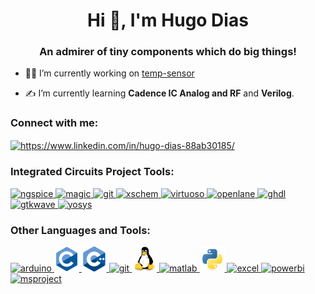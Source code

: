 <h1 align="center">Hi 👋, I'm Hugo Dias</h1>
<h3 align="center">An admirer of tiny components which do big things!</h3>

- 👨‍💻 I’m currently working on [temp-sensor](https://github.com/hugodiasg/temp-sensor)

- ✍️ I’m currently learning **Cadence IC Analog and RF** and **Verilog**.

<h3 align="left">Connect with me:</h3>
<p align="left">
<a href="https://linkedin.com/in/https://www.linkedin.com/in/hugo-dias-88ab30185/" target="blank"><img align="center" src="https://raw.githubusercontent.com/rahuldkjain/github-profile-readme-generator/master/src/images/icons/Social/linked-in-alt.svg" alt="https://www.linkedin.com/in/hugo-dias-88ab30185/" height="30" width="40" /></a>
</p>

<h3 align="left">Integrated Circuits Project Tools:</h3>
<p align="left"> <a href="https://ngspice.sourceforge.io/#" target="_blank" rel="noreferrer">
  <img src="https://user-images.githubusercontent.com/80465879/228425804-78b140ad-ecb9-45f8-8047-0ebd9e4cba45.png" alt="ngspice" width="40" height="40"/> </a> <a href="http://opencircuitdesign.com/magic/" target="_blank" rel="noreferrer">
  <img src="https://user-images.githubusercontent.com/80465879/228425665-ed950f17-6b5c-4e59-8fcd-aec144912a79.png" alt="magic" width="40" height="40"/> </a> <a href="http://opencircuitdesign.com/netgen/" target="netgen" rel="noreferrer"> <img src="https://user-images.githubusercontent.com/80465879/214831002-84d2d921-0013-4a53-b3e8-ac64475d1344.png" alt="git" width="40" height="40"/> </a>  <a href="https://xschem.sourceforge.io/stefan/index.html" target="_blank" rel="noreferrer"> <img src="https://user-images.githubusercontent.com/80465879/214832513-8eb0c734-006c-4151-a18b-66d9f89d95b9.png" alt="xschem" width="40" height="40"/> </a> <a href="https://www.cadence.com/en_US/home/tools/custom-ic-analog-rf-design/layout-design/virtuoso-layout-suite.html" target="_blank" rel="noreferrer"> <img src="https://user-images.githubusercontent.com/80465879/214833988-c610fa7b-f183-428f-97f3-bec8ab78c388.png" alt="virtuoso" width="40" height="40"/> </a><a href="https://github.com/The-OpenROAD-Project/OpenLane" target="_blank" rel="noreferrer"> <img src="https://avatars.githubusercontent.com/u/42419825?s=48&v=4" alt="openlane" width="40" height="40"/> </a><a href="https://github.com/ghdl/ghdl" target="_blank" rel="noreferrer"> <img src="https://avatars.githubusercontent.com/u/34667246?s=200&v=4" alt="ghdl" width="40" height="40"/> </a><a href="https://gtkwave.sourceforge.net/" target="_blank" rel="noreferrer"> <img src="https://upload.wikimedia.org/wikipedia/commons/6/68/Gtkwave_256x256x32.png" alt="gtkwave" width="40" height="40"/> </a></a><a href="https://github.com/YosysHQ/yosys" target="_blank" rel="noreferrer"> <img src="https://user-images.githubusercontent.com/80465879/228424541-793b151c-dbfc-4d25-8efd-c8b4cc986735.png" alt="yosys" width="40" height="40"/> </a> </p>
<!--<a href="http://rfic.eecs.berkeley.edu/~niknejad/asitic.html" target="_blank" rel="noreferrer"> <img src="http://rfic.eecs.berkeley.edu/~niknejad/art/sp-trans.png" alt="asitic" width="40" height="40"/> </a>--!>

<h3 align="left">Other Languages and Tools:</h3>
<p align="left"> <a href="https://www.arduino.cc/" target="_blank" rel="noreferrer"> <img src="https://cdn.worldvectorlogo.com/logos/arduino-1.svg" alt="arduino" width="40" height="40"/> </a> <a href="https://www.cprogramming.com/" target="_blank" rel="noreferrer"> <img src="https://raw.githubusercontent.com/devicons/devicon/master/icons/c/c-original.svg" alt="c" width="40" height="40"/> </a> <a href="https://www.w3schools.com/cpp/" target="_blank" rel="noreferrer"> <img src="https://raw.githubusercontent.com/devicons/devicon/master/icons/cplusplus/cplusplus-original.svg" alt="cplusplus" width="40" height="40"/> </a> <a href="https://git-scm.com/" target="_blank" rel="noreferrer"> <img src="https://www.vectorlogo.zone/logos/git-scm/git-scm-icon.svg" alt="git" width="40" height="40"/> </a> <a href="https://www.linux.org/" target="_blank" rel="noreferrer"> <img src="https://raw.githubusercontent.com/devicons/devicon/master/icons/linux/linux-original.svg" alt="linux" width="40" height="40"/> </a> <a href="https://www.mathworks.com/" target="_blank" rel="noreferrer"> <img src="https://upload.wikimedia.org/wikipedia/commons/2/21/Matlab_Logo.png" alt="matlab" width="40" height="40"/> </a> <a href="https://www.python.org" target="_blank" rel="noreferrer"> <img src="https://raw.githubusercontent.com/devicons/devicon/master/icons/python/python-original.svg" alt="python" width="40" height="40"/> </a> <a href="https://www.microsoft.com/pt-br/microsoft-365/excel" target="_blank" rel="noreferrer"> <img src="https://play-lh.googleusercontent.com/37EzETO6gZyKmCg2kBIFX1e9gkubxZrVa5fHJ6yOaa7VvEShHjKv2RdtwnZt9Sk258s=w480-h960" alt="excel" width="40" height="40"/> </a> <a href="https://app.powerbi.com/singleSignOn?ru=https%3A%2F%2Fapp.powerbi.com%2F%3FnoSignUpCheck%3D1" target="_blank" rel="noreferrer"> <img src="https://github.com/hugodiasg/hugodiasg/assets/80465879/460b43a6-3e12-468f-95f5-51e7859dd184" alt="powerbi" width="40" height="40"/></a> <a href="https://www.microsoft.com/pt-br/microsoft-365/project/project-management-software" target="_blank" rel="noreferrer"> <img src="https://github.com/hugodiasg/hugodiasg/assets/80465879/21b37e7a-87fe-463d-a654-07f050a1923b" alt="msproject" width="40" height="40"/></p>




